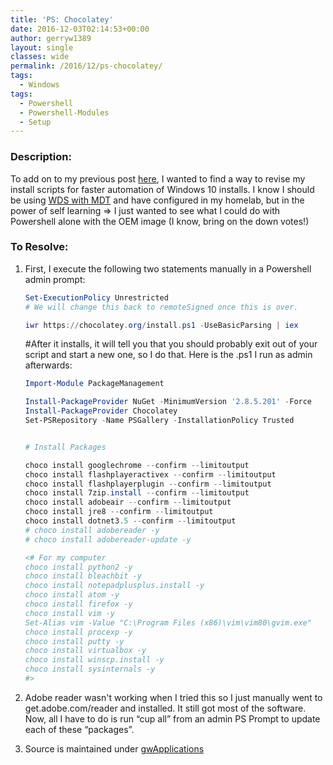 ```yaml
---
title: 'PS: Chocolatey'
date: 2016-12-03T02:14:53+00:00
author: gerryw1389
layout: single
classes: wide
permalink: /2016/12/ps-chocolatey/
tags:
  - Windows
tags:
  - Powershell
  - Powershell-Modules
  - Setup
---
```

<!--more-->

### Description:

To add on to my previous post [here](https://automationadmin.com/2016/05/ps-package-managers/), I wanted to find a way to revise my install scripts for faster automation of Windows 10 installs. I know I should be using [WDS with MDT](https://automationadmin.com/2016/05/wds-with-mdt/) and have configured in my homelab, but in the power of self learning => I just wanted to see what I could do with Powershell alone with  the OEM image (I know, bring on the down votes!)

### To Resolve:

1. First, I execute the following two statements manually in a Powershell admin prompt:

   ```powershell
   Set-ExecutionPolicy Unrestricted 
   # We will change this back to remoteSigned once this is over.

   iwr https://chocolatey.org/install.ps1 -UseBasicParsing | iex
   ```

   #After it installs, it will tell you that you should probably exit out of your script and start a new one, so I do that. Here is the .ps1 I run as admin afterwards:

   ```powershell
   Import-Module PackageManagement

   Install-PackageProvider NuGet -MinimumVersion '2.8.5.201' -Force
   Install-PackageProvider Chocolatey
   Set-PSRepository -Name PSGallery -InstallationPolicy Trusted


   # Install Packages

   choco install googlechrome --confirm --limitoutput
   choco install flashplayeractivex --confirm --limitoutput
   choco install flashplayerplugin --confirm --limitoutput
   choco install 7zip.install --confirm --limitoutput
   choco install adobeair --confirm --limitoutput
   choco install jre8 --confirm --limitoutput
   choco install dotnet3.5 --confirm --limitoutput
   # choco install adobereader -y
   # choco install adobereader-update -y

   <# For my computer
   choco install python2 -y
   choco install bleachbit -y
   choco install notepadplusplus.install -y
   choco install atom -y
   choco install firefox -y
   choco install vim -y
   Set-Alias vim -Value "C:\Program Files (x86)\vim\vim80\gvim.exe"
   choco install procexp -y
   choco install putty -y
   choco install virtualbox -y
   choco install winscp.install -y
   choco install sysinternals -y
   #>
   ```

2. Adobe reader wasn't working when I tried this so I just manually went to get.adobe.com/reader and installed. It still got most of the software. Now, all I have to do is run &#8220;cup all&#8221; from an admin PS Prompt to update each of these &#8220;packages&#8221;.

3. Source is maintained under [gwApplications](https://github.com/gerryw1389/powershell/blob/main/gwApplications/Public/Install-Choco.ps1)
